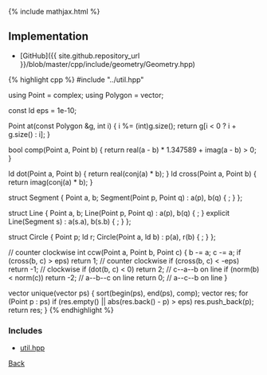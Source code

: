 {% include mathjax.html %}



## Implementation

- [GitHub]({{ site.github.repository_url }}/blob/master/cpp/include/geometry/Geometry.hpp)

{% highlight cpp %}
#include "../util.hpp"

using Point = complex<ld>;
using Polygon = vector<Point>;

const ld eps = 1e-10;

Point at(const Polygon &g, int i) {
  i %= (int)g.size();
  return g[i < 0 ? i + g.size() : i];
}

bool comp(Point a, Point b) { return real(a - b) * 1.347589 + imag(a - b) > 0; }

ld dot(Point a, Point b) { return real(conj(a) * b); }
ld cross(Point a, Point b) { return imag(conj(a) * b); }

struct Segment {
  Point a, b;
  Segment(Point p, Point q) : a(p), b(q) { ; }
};

struct Line {
  Point a, b;
  Line(Point p, Point q) : a(p), b(q) { ; }
  explicit Line(Segment s) : a(s.a), b(s.b) { ; }
};

struct Circle {
  Point p;
  ld r;
  Circle(Point a, ld b) : p(a), r(b) { ; }
};

// counter clockwise
int ccw(Point a, Point b, Point c) {
  b -= a;
  c -= a;
  if (cross(b, c) > eps) return 1;    // counter clockwise
  if (cross(b, c) < -eps) return -1;  // clockwise
  if (dot(b, c) < 0) return 2;        // c--a--b on line
  if (norm(b) < norm(c)) return -2;   // a--b--c on line
  return 0;                           // a--c--b on line
}

vector<Point> unique(vector<Point> ps) {
  sort(begin(ps), end(ps), comp);
  vector<Point> res;
  for (Point p : ps)
    if (res.empty() || abs(res.back() - p) > eps) res.push_back(p);
  return res;
}
{% endhighlight %}

### Includes

- [util.hpp](../util)

[Back](../..)
